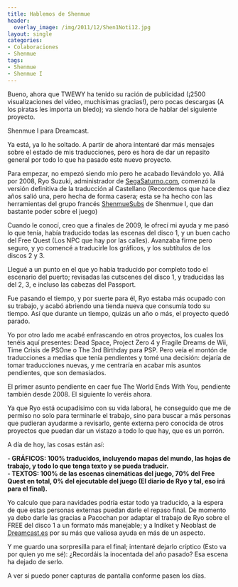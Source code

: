 ```yaml
---
title: Hablemos de Shenmue
header:
  overlay_image: /img/2011/12/Shen1Noti12.jpg
layout: single
categories:
- Colaboraciones
- Shenmue
tags:
- Shenmue
- Shenmue I
---
```

Bueno, ahora que TWEWY ha tenido su ración de publicidad (¡2500 visualizaciones 
del vídeo, muchísimas gracias!), pero pocas descargas (A los piratas les importa 
un bledo); va siendo hora de hablar del siguiente proyecto.

Shenmue I para Dreamcast.

Ya está, ya lo he soltado. A partir de ahora intentaré dar más mensajes sobre el 
estado de mis traducciones, pero es hora de dar un repasito general por todo lo 
que ha pasado este nuevo proyecto.

Para empezar, no empezó siendo mío pero he acabado llevándolo yo. Allá por 2008, 
Ryo Suzuki, administrador de <a title="SegaSaturno, web de referencia de Sega en 
Español" href="http://www.segasaturno.com" target="_blank">SegaSaturno.com</a>, 
comenzó la versión definitiva de la traducción al Castellano (Recordemos que hace 
diez años salió una, pero hecha de forma casera; esta se ha hecho con las herramientas 
del grupo francés <a href="http://shenmuesubs.sourceforge.net/" target="_blank">ShenmueSubs</a> 
de Shenmue I, que dan bastante poder sobre el juego)

Cuando le conocí, creo que a finales de 2009, le ofrecí mi ayuda y me pasó lo que 
tenía, había traducido todas las escenas del disco 1, y un buen cacho del Free Quest 
(Los NPC que hay por las calles). Avanzaba firme pero seguro, y yo comencé a traducirle 
los gráficos, y los subtítulos de los discos 2 y 3.

Llegué a un punto en el que yo había traducido por completo todo el escenario del puerto; 
revisadas las cutscenes del disco 1, y traducidas las del 2, 3, e incluso las cabezas 
del Passport.

Fue pasando el tiempo, y por suerte para él, Ryo estaba más ocupado con su trabajo, 
y acabó abriendo una tienda nueva que consumía todo su tiempo. Así que durante un 
tiempo, quizás un año o más, el proyecto quedó parado.

Yo por otro lado me acabé enfrascando en otros proyectos, los cuales los tenéis aquí 
presentes: Dead Space, Project Zero 4 y Fragile Dreams de Wii, Time Crisis de PSOne o The 
3rd Birthday para PSP. Pero veía el montón de traducciones a medias que tenía pendientes 
y tomé una decisión: dejaría de tomar traducciones nuevas, y me centraría en acabar mis 
asuntos pendientes, que son demasiados.

El primer asunto pendiente en caer fue The World Ends With You, pendiente también 
desde 2008. El siguiente lo veréis ahora.

Ya que Ryo está ocupadísimo con su vida laboral, he conseguido que me de permiso no solo 
para terminarle el trabajo, sino para buscar a más personas que pudieran ayudarme a 
revisarlo, gente externa pero conocida de otros proyectos que puedan dar un vistazo a todo 
lo que hay, que es un porrón.

A día de hoy, las cosas están así:

**- GRÁFICOS: 100% traducidos, incluyendo mapas del mundo, las hojas de trabajo, y todo lo 
que tenga texto y se pueda traducir.**  
**- TEXTOS: 100% de las escenas cinemáticas del juego, 70% del Free Quest en total, 0% del 
ejecutable del juego (El diario de Ryo y tal, eso irá para el final).**

Yo calculo que para navidades podría estar todo ya traducido, a la espera de que estas 
personas externas puedan darle el repaso final. De momento ya debo darle las gracias a 
Pacochan por adaptar el trabajo de Ryo sobre el FREE del disco 1 a un formato más manejable; 
y a Indiket y Neoblast de <a href="http://www.dreamcast.es">Dreamcast.es</a> por su más que 
valiosa ayuda en más de un aspecto.

Y me guardo una sorpresilla para el final; intentaré dejarlo críptico (Esto va por quien yo 
me sé): ¿Recordáis la inocentada del año pasado? Esa escena ha dejado de serlo.

A ver si puedo poner capturas de pantalla conforme pasen los días.
